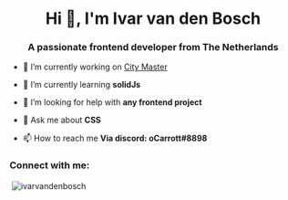 <h1 align="center">Hi 👋, I'm Ivar van den Bosch</h1>
<h3 align="center">A passionate frontend developer from The Netherlands</h3>

- 🔭 I’m currently working on [City Master](https://github.com/ivarvandenBosch/city-master)

- 🌱 I’m currently learning **solidJs**

- 🤝 I’m looking for help with **any frontend project**

- 💬 Ask me about **CSS**

- 📫 How to reach me **Via discord: oCarrott#8898**

<h3 align="left">Connect with me:</h3>
<p align="left">
</p>

<p>&nbsp;<img align="center" src="https://github-readme-stats.vercel.app/api?username=ivarvandenbosch&show_icons=true&locale=en" alt="ivarvandenbosch" /></p>

